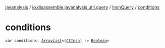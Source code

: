 [javanalysis](../../index.md) / [io.disassemble.javanalysis.util.query](../index.md) / [InsnQuery](index.md) / [conditions](./conditions.md)

# conditions

`var conditions: `[`ArrayList`](https://kotlinlang.org/api/latest/jvm/stdlib/kotlin.collections/-array-list/index.html)`<(`[`CtInsn`](../../io.disassemble.javanalysis.insn/-ct-insn/index.md)`) -> `[`Boolean`](https://kotlinlang.org/api/latest/jvm/stdlib/kotlin/-boolean/index.html)`>`